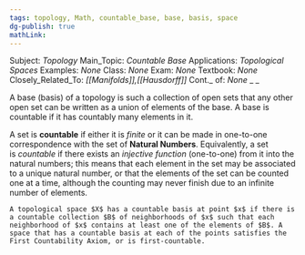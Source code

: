 ```yaml
---
tags: topology, Math, countable_base, base, basis, space
dg-publish: true
mathLink: 
---
```

Subject: _Topology_
Main\_Topic: _Countable Base_
Applications: _Topological Spaces_
Examples: _None_
Class: _None_
Exam: _None_
Textbook: _None_
Closely\_Related\_To: _[[Manifolds]],[[Hausdorff]]_
Cont.\_ of: _None_ 
_
_


A base (basis) of a topology is such a collection of open sets that any other open set can be written as a union of elements of the base. A base is countable if it has countably many elements in it. 

A set is **countable** if either it is _finite_ or it can be made in one-to-one correspondence with the set of **Natural Numbers**. Equivalently, a set is _countable_ if there exists an _injective function_ (one-to-one) from it into the natural numbers; this means that each element in the set may be associated to a unique natural number, or that the elements of the set can be counted one at a time, although the counting may never finish due to an infinite number of elements.

```ad-Definition
A topological space $X$ has a countable basis at point $x$ if there is a countable collection $B$ of neighborhoods of $x$ such that each neighborhood of $x$ contains at least one of the elements of $B$. A space that has a countable basis at each of the points satisfies the First Countability Axiom, or is first-countable.

```
